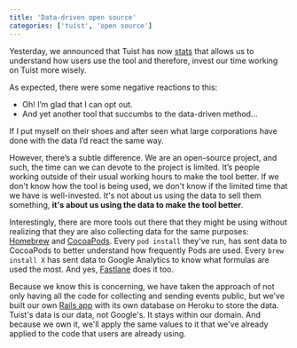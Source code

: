 ```yaml
---
title: 'Data-driven open source'
categories: ['tuist', 'open source']
---
```


Yesterday, we announced that Tuist has now [stats](https://stats.tuist.io) that allows us to understand how users use the tool and therefore, invest our time working on Tuist more wisely.

As expected, there were some negative reactions to this:

- Oh! I’m glad that I can opt out.
- And yet another tool that succumbs to the data-driven method...

If I put myself on their shoes and after seen what large corporations have done with the data I’d react the same way.

However, there’s a subtle difference. We are an open-source project, and such, the time can we can devote to the project is limited. It’s people working outside of their usual working hours to make the tool better. If we don't know how the tool is being used, we don't know if the limited time that we have is well-invested. It's not about us using the data to sell them something, **it's about us using the data to make the tool better**.

Interestingly, there are more tools out there that they might be using without realizing that they are also collecting data for the same purposes: [Homebrew](https://brew.sh) and [CocoaPods](https://cocoapods.org/). Every `pod install` they've run, has sent data to CocoaPods to better understand how frequently Pods are used. Every `brew install X` has sent data to Google Analytics to know what formulas are used the most. And yes, [Fastlane](https://github.com/fastlane/fastlane/blob/48151291f2c4949c3b1b9919ba2cc81a7cc33293/fastlane_core/lib/fastlane_core/analytics/analytics_session.rb#L7) does it too.

Because we know this is concerning, we have taken the approach of not only having all the code for collecting and sending events public, but we've built our own [Rails app](https://github.com/tuist/stats) with its own database on Heroku to store the data. Tuist's data is our data, not Google's. It stays within our domain. And because we own it, we'll apply the same values to it that we've already applied to the code that users are already using.
